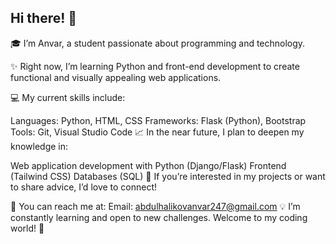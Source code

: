 ## Hi there! 👋
🎓 I’m Anvar, a student passionate about programming and technology.

✨ Right now, I’m learning Python and front-end development to create functional and visually appealing web applications.

💻 My current skills include:

Languages: Python, HTML, CSS
Frameworks: Flask (Python), Bootstrap
Tools: Git, Visual Studio Code
📈 In the near future, I plan to deepen my knowledge in:

Web application development with Python (Django/Flask)
Frontend (Tailwind CSS)
Databases (SQL)
🌟 If you’re interested in my projects or want to share advice, I’d love to connect!

📝 You can reach me at: 
Email: abdulhalikovanvar247@gmail.com
💡 I’m constantly learning and open to new challenges. Welcome to my coding world! 🚀
